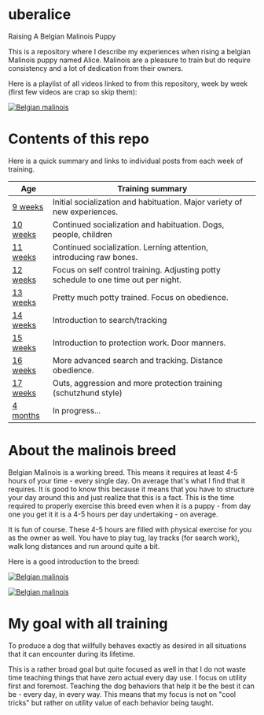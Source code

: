 # uberalice

Raising A Belgian Malinois Puppy

This is a repository where I describe my experiences when rising a belgian Malinois puppy named Alice. Malinois are a pleasure to train but do require consistency and a lot of dedication from their owners. 

Here is a playlist of all videos linked to from this repository, week by week (first few videos are crap so skip them): 

[![Belgian malinois](https://img.youtube.com/vi/W_d81uTRP1c/0.jpg)](https://www.youtube.com/watch?v=W_d81uTRP1c&list=PLOqygfz5v1hawka1qnALMBrdocXFgJmDd)

# Contents of this repo
Here is a quick summary and links to individual posts from each week of training. 

|Age|Training summary|
|-------|-----------|
|[9 weeks](log-week-10.md)|Initial socialization and habituation. Major variety of new experiences.|
|[10 weeks](log-week-11.md)|Continued socialization and habituation. Dogs, people, children|
|[11 weeks](log-week-12.md)|Continued socialization. Lerning attention, introducing raw bones.|
|[12 weeks](log-week-13.md)|Focus on self control training. Adjusting potty schedule to one time out per night.|
|[13 weeks](log-week-14.md)|Pretty much potty trained. Focus on obedience.|
|[14 weeks](log-week-15.md)|Introduction to search/tracking|
|[15 weeks](log-week-16.md)|Introduction to protection work. Door manners.|
|[16 weeks](log-week-17.md)|More advanced search and tracking. Distance obedience.|
|[17 weeks](log-week-18.md)|Outs, aggression and more protection training (schutzhund style)|
|[4 months](log-5th-month.md)|In progress...|


# About the malinois breed

Belgian Malinois is a working breed. This means it requires at least 4-5 hours of your time - every single day. On average that's what I find that it requires. It is good to know this because it means that you have to structure your day around this and just realize that this is a fact. This is the time required to properly exercise this breed even when it is a puppy - from day one you get it it is a 4-5 hours per day undertaking - on average. 

It is fun of course. These 4-5 hours are filled with physical exercise for you as the owner as well. You have to play tug, lay tracks (for search work), walk long distances and run around quite a bit. 

Here is a good introduction to the breed:

[![Belgian malinois](https://img.youtube.com/vi/dkNzu6CSt8M/0.jpg)](https://www.youtube.com/watch?v=dkNzu6CSt8M)

[![Belgian malinois](https://img.youtube.com/vi/3PV1B0OCMY8/0.jpg)](https://www.youtube.com/watch?v=3PV1B0OCMY8)

# My goal with all training
To produce a dog that willfully behaves exactly as desired in all situations that it can encounter during its lifetime. 

This is a rather broad goal but quite focused as well in that I do not waste time teaching things that have zero actual every day use. I focus on utility first and foremost. Teaching the dog behaviors that help it be the best it can be - every day, in every way. This means that my focus is not on "cool tricks" but rather on utility value of each behavior being taught. 
